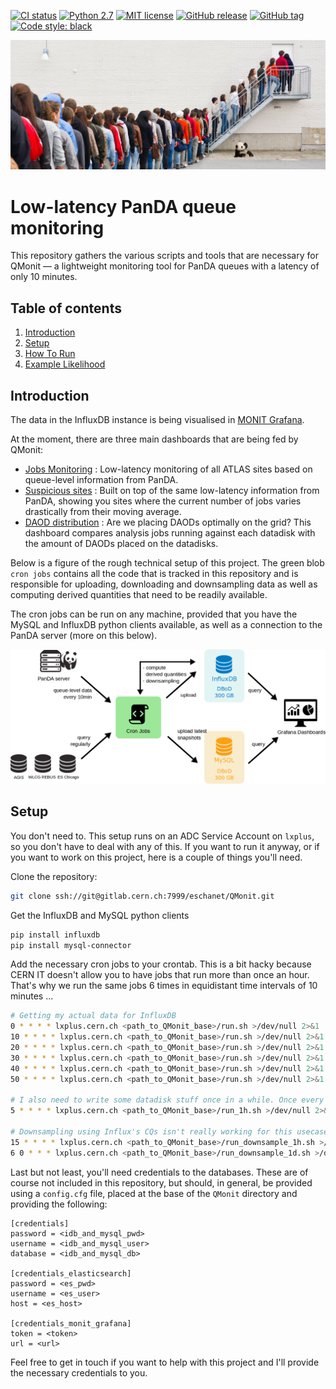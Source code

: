 [![CI status](https://github.com/eschanet/QMonit/workflows/tests/badge.svg)](https://github.com/eschanet/QMonit/actions?query=workflow%3Atests)
[![Python 2.7](https://img.shields.io/badge/python-2.7-blue.svg)](https://www.python.org/downloads/release/python-270/)
[![MIT license](https://img.shields.io/badge/License-MIT-blue.svg)](https://lbesson.mit-license.org/)
[![GitHub release](https://img.shields.io/github/v/release/eschanet/qmonit?include_prereleases)](https://github.com/eschanet/qmonit/releases/)
[![GitHub tag](https://img.shields.io/github/tag/eschanet/qmonit.svg)](https://github.com/eschanet/qmonit/tags/)
[![Code style: black](https://img.shields.io/badge/code%20style-black-000000.svg)](https://github.com/psf/black)

![Queue Monitoring](commonHelpers/img/hero_flat.png "Queue Monitoring")

# Low-latency PanDA queue monitoring

This repository gathers the various scripts and tools that are necessary for QMonit &mdash; a lightweight monitoring tool for PanDA queues with a latency of only 10 minutes.

## Table of contents

1. [Introduction](#introduction)
2. [Setup](#setup)
3. [How To Run](#how-to-run)
4. [Example Likelihood](#example-likelihood)

## Introduction

The data in the InfluxDB instance is being visualised in [MONIT Grafana](https://monit-grafana.cern.ch/d/000000301/home?orgId=17).

At the moment, there are three main dashboards that are being fed by QMonit:
- [Jobs Monitoring](https://monit-grafana.cern.ch/d/VbKvjL2Zk/jobs-monitoring?orgId=17) : Low-latency monitoring of all ATLAS sites based on queue-level information from PanDA.
- [Suspicious sites](https://monit-grafana.cern.ch/d/LZifjLhZk/suspicious-sites?orgId=17) : Built on top of the same low-latency information from PanDA, showing you sites where the current number of jobs varies drastically from their moving average.
- [DAOD distribution](https://monit-grafana.cern.ch/d/tIMFCL2Zk/daod-distribution?orgId=17) : Are we placing DAODs optimally on the grid? This dashboard compares analysis jobs running against each datadisk with the amount of DAODs placed on the datadisks.

Below is a figure of the rough technical setup of this project. The green blob `cron jobs` contains all the code that is tracked in this repository and is responsible for uploading, downloading and downsampling data as well as computing derived quantities that need to be readily available.

The cron jobs can be run on any machine, provided that you have the MySQL and InfluxDB python clients available, as well as a connection to the PanDA server (more on this below).

![Technical details](commonHelpers/img/technical_details.png?raw=true "Technical details")

## Setup

You don't need to. This setup runs on an ADC Service Account on `lxplus`, so you don't have to deal with any of this. If you want to run it anyway, or if you want to work on this project, here is a couple of things you'll need.

Clone the repository:  
```sh
git clone ssh://git@gitlab.cern.ch:7999/eschanet/QMonit.git
```

Get the InfluxDB and MySQL python clients  
```sh
pip install influxdb
pip install mysql-connector
```

Add the necessary cron jobs to your crontab. This is a bit hacky because CERN IT doesn't allow you to have jobs that run more than once an hour. That's why we run the same jobs 6 times in equidistant time intervals of 10 minutes ...
```sh
# Getting my actual data for InfluxDB   
0 * * * * lxplus.cern.ch <path_to_QMonit_base>/run.sh >/dev/null 2>&1  
10 * * * * lxplus.cern.ch <path_to_QMonit_base>/run.sh >/dev/null 2>&1  
20 * * * * lxplus.cern.ch <path_to_QMonit_base>/run.sh >/dev/null 2>&1
30 * * * * lxplus.cern.ch <path_to_QMonit_base>/run.sh >/dev/null 2>&1
40 * * * * lxplus.cern.ch <path_to_QMonit_base>/run.sh >/dev/null 2>&1
50 * * * * lxplus.cern.ch <path_to_QMonit_base>/run.sh >/dev/null 2>&1

# I also need to write some datadisk stuff once in a while. Once every hour is fine.
5 * * * * lxplus.cern.ch <path_to_QMonit_base>/run_1h.sh >/dev/null 2>&1

# Downsampling using Influx's CQs isn't really working for this usecase, so lets do it manually
15 * * * * lxplus.cern.ch <path_to_QMonit_base>/run_downsample_1h.sh >/dev/null 2>&1
6 0 * * * lxplus.cern.ch <path_to_QMonit_base>/run_downsample_1d.sh >/dev/null 2>&1
```

Last but not least, you'll need credentials to the databases. These are of course not included in this repository, but should, in general, be provided using a `config.cfg` file, placed at the base of the `QMonit` directory and providing the following:
```
[credentials]
password = <idb_and_mysql_pwd>
username = <idb_and_mysql_user>
database = <idb_and_mysql_db>

[credentials_elasticsearch]
password = <es_pwd>
username = <es_user>
host = <es_host>

[credentials_monit_grafana]
token = <token>
url = <url>
```

Feel free to get in touch if you want to help with this project and I'll provide the necessary credentials to you.
